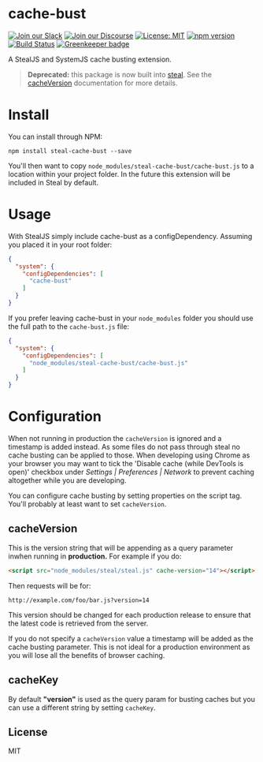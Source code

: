 # cache-bust

[![Join our Slack](https://img.shields.io/badge/slack-join%20chat-611f69.svg)](https://www.bitovi.com/community/slack?utm_source=badge&utm_medium=badge&utm_campaign=pr-badge&utm_content=badge)
[![Join our Discourse](https://img.shields.io/discourse/https/forums.bitovi.com/posts.svg)](https://forums.bitovi.com/?utm_source=badge&utm_medium=badge&utm_campaign=pr-badge&utm_content=badge)
[![License: MIT](https://img.shields.io/badge/license-MIT-blue.svg)](https://github.com/stealjs/steal/blob/master/license.md)
[![npm version](https://badge.fury.io/js/steal-cache-bust.svg)](http://badge.fury.io/js/steal-cache-bust)
[![Build Status](https://travis-ci.org/stealjs/cache-bust.svg?branch=master)](https://travis-ci.org/stealjs/cache-bust)
[![Greenkeeper badge](https://badges.greenkeeper.io/stealjs/cache-bust.svg)](https://greenkeeper.io/)

A StealJS and SystemJS cache busting extension.

> **Deprecated:** this package is now built into [steal](https://github.com/stealjs/steal/). See the [cacheVersion](https://stealjs.com/docs/config.cacheVersion.html) documentation for more details.

# Install

You can install through NPM:

```
npm install steal-cache-bust --save
```

You'll then want to copy `node_modules/steal-cache-bust/cache-bust.js` to a location within your project folder.  In the future this extension will be included in Steal by default.

# Usage

With StealJS simply include cache-bust as a configDependency.  Assuming you placed it in your root folder:

```json
{
  "system": {
    "configDependencies": [
      "cache-bust"
    ]
  }
}
```

If you prefer leaving cache-bust in your `node_modules` folder you should use the full path to the `cache-bust.js` file:

```json
{
  "system": {
    "configDependencies": [
      "node_modules/steal-cache-bust/cache-bust.js"
    ]
  }
}
```

# Configuration

When not running in production the `cacheVersion` is ignored and a timestamp is added instead.  As some files do not pass through steal no cache busting can be applied to those.  When developing using Chrome as your browser you may want to tick the 'Disable cache (while DevTools is open)' checkbox under *Settings | Preferences | Network* to prevent caching altogether while you are developing.

You can configure cache busting by setting properties on the script tag. You'll probably at least want to set `cacheVersion`.

## cacheVersion

This is the version string that will be appending as a query parameter inwhen running in **production.**  For example if you do:

```html
<script src="node_modules/steal/steal.js" cache-version="14"></script>
```

Then requests will be for:

```
http://example.com/foo/bar.js?version=14
```

This version should be changed for each production release to ensure that the latest code is retrieved from the server.

If you do not specify a `cacheVersion` value a timestamp will be added as the cache busting parameter.  This is not ideal for a production environment as you will lose all the benefits of browser caching.

## cacheKey

By default **"version"** is used as the query param for busting caches but you can use a different string by setting `cacheKey`.

## License

MIT
